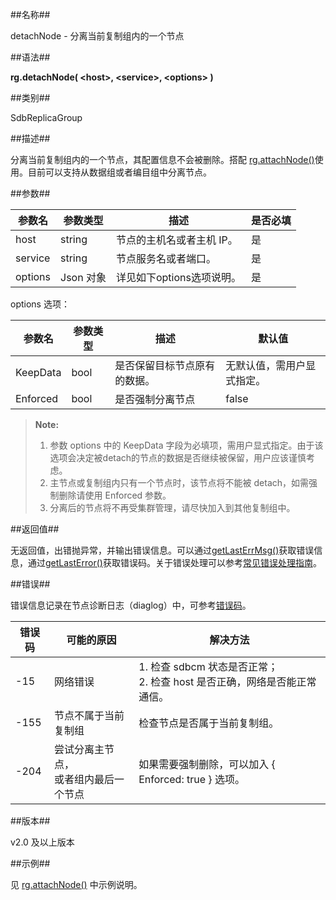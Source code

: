 ##名称##

detachNode - 分离当前复制组内的一个节点

##语法##

**rg.detachNode( \<host\>, \<service\>, \<options\> )**

##类别##

SdbReplicaGroup

##描述##

分离当前复制组内的一个节点，其配置信息不会被删除。搭配 [rg.attachNode()](manual/Manual/Sequoiadb_Command/SdbReplicaGroup/attachNode.md)使用。目前可以支持从数据组或者编目组中分离节点。

##参数##

| 参数名  |  参数类型  |  描述                   |  是否必填 |
| ------- | ---------- | ----------------------- | --------- |
| host    |  string    | 节点的主机名或者主机 IP。  | 是 |
| service |  string    | 节点服务名或者端口。       | 是 |
| options |  Json 对象 | 详见如下options选项说明。 | 是 |

options 选项：

| 参数名  |  参数类型  |  描述                        |  默认值 |
| ------- | ---------- | ---------------------------- | ------- |
| KeepData  | bool     | 是否保留目标节点原有的数据。 |  无默认值，需用户显式指定。  |
| Enforced  | bool     | 是否强制分离节点             |  false  |

> **Note:**
>
> 1. 参数 options 中的 KeepData 字段为必填项，需用户显式指定。由于该选项会决定被detach的节点的数据是否继续被保留，用户应该谨慎考虑。
> 2. 主节点或复制组内只有一个节点时，该节点将不能被 detach，如需强制删除请使用 Enforced 参数。
> 3. 分离后的节点将不再受集群管理，请尽快加入到其他复制组中。

##返回值##

无返回值，出错抛异常，并输出错误信息。可以通过[getLastErrMsg()](manual/Manual/Sequoiadb_Command/Global/getLastErrMsg.md)获取错误信息，通过[getLastError()](manual/Manual/Sequoiadb_Command/Global/getLastError.md)获取错误码。关于错误处理可以参考[常见错误处理指南](manual/FAQ/faq_sdb.md)。

##错误##

错误信息记录在节点诊断日志（diaglog）中，可参考[错误码](manual/Manual/Sequoiadb_error_code.md)。

| 错误码 | 可能的原因           | 解决方法 |
| ------ | -------------------- | ---------------------------------------------------- |
| -15    | 网络错误             | 1. 检查 sdbcm 状态是否正常；<br>2. 检查 host 是否正确，网络是否能正常通信。  |
| -155   | 节点不属于当前复制组 | 检查节点是否属于当前复制组。 |
| -204   | 尝试分离主节点，<br>或者组内最后一个节点 | 如果需要强制删除，可以加入 { Enforced: true } 选项。 |

##版本##

v2.0 及以上版本

##示例##

见 [rg.attachNode()](manual/Manual/Sequoiadb_Command/SdbReplicaGroup/attachNode.md) 中示例说明。

